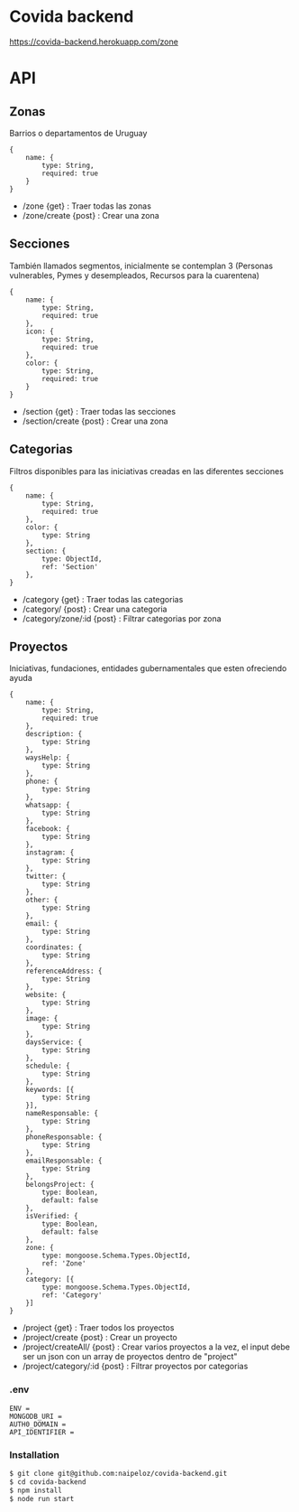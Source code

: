 # Covida backend

https://covida-backend.herokuapp.com/zone 

# API
## Zonas
Barrios o departamentos de Uruguay
```
{
    name: {
        type: String,
        required: true
    }
}
```
- /zone {get} : Traer todas las zonas
- /zone/create {post} : Crear una zona 

## Secciones
También llamados segmentos, inicialmente se contemplan 3 (Personas vulnerables, Pymes y desempleados, Recursos para la cuarentena) 
```
{
    name: {
        type: String,
        required: true
    },
    icon: {
        type: String,
        required: true
    },
    color: {
        type: String,
        required: true
    }
}
```
- /section {get} : Traer todas las secciones
- /section/create {post} : Crear una zona 

## Categorias
Filtros disponibles para las iniciativas creadas en las diferentes secciones
```
{
    name: {
        type: String,
        required: true
    },
    color: {
        type: String
    },
    section: {
        type: ObjectId,
        ref: 'Section'
    },
}
```
- /category {get} : Traer todas las categorias
- /category/ {post} : Crear una categoria 
- /category/zone/:id {post} : Filtrar categorias por zona 

## Proyectos
Iniciativas, fundaciones, entidades gubernamentales que esten ofreciendo ayuda
```
{
    name: {
        type: String,
        required: true
    },
    description: {
        type: String
    },
    waysHelp: {
        type: String
    },
    phone: {
        type: String
    },
    whatsapp: {
        type: String
    },
    facebook: {
        type: String
    },
    instagram: {
        type: String
    },
    twitter: {
        type: String
    },
    other: {
        type: String
    },
    email: {
        type: String
    },
    coordinates: {
        type: String
    },
    referenceAddress: {
        type: String
    },
    website: {
        type: String
    },
    image: {
        type: String
    },
    daysService: {
        type: String
    },
    schedule: {
        type: String
    },
    keywords: [{
        type: String
    }],
    nameResponsable: {
        type: String
    },
    phoneResponsable: {
        type: String
    },
    emailResponsable: {
        type: String
    },
    belongsProject: {
        type: Boolean,
        default: false
    },
    isVerified: {
        type: Boolean,
        default: false
    },
    zone: {
        type: mongoose.Schema.Types.ObjectId,
        ref: 'Zone'
    },
    category: [{
        type: mongoose.Schema.Types.ObjectId,
        ref: 'Category'
    }]
}
```
- /project {get} : Traer todos los proyectos
- /project/create {post} : Crear un proyecto
- /project/createAll/ {post} : Crear varios proyectos a la vez, el input debe ser un json con un array de proyectos dentro de "project"
- /project/category/:id {post} : Filtrar proyectos por categorias

### .env
```
ENV = 
MONGODB_URI = 
AUTH0_DOMAIN =
API_IDENTIFIER =
```
### Installation
```sh
$ git clone git@github.com:naipeloz/covida-backend.git
$ cd covida-backend
$ npm install
$ node run start
```
